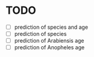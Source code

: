 # TODO
- [ ] prediction of species and age
- [ ] prediction of species
- [ ] prediction of Arabiensis age
- [ ] prediction of Anopheles age
